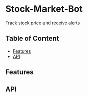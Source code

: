 # Stock-Market-Bot
Track stock price and receive alerts

## Table of Content

* [Features](#features)
* [API](#API)

## Features


## API

